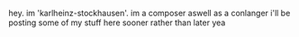 hey.
im 'karlheinz-stockhausen'.
im a composer aswell as a conlanger
i'll be posting some of my stuff here sooner rather than later
yea

<!---
karlheinz-stockhausen/karlheinz-stockhausen is a ✨ special ✨ repository because its `README.md` (this file) appears on your GitHub profile.
You can click the Preview link to take a look at your changes.
--->
